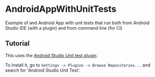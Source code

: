 AndroidAppWithUnitTests
=======================

Example of and Android App with unit tests that run both from Android Studio IDE (with a plugin) and from command line (for CI)


## Tutorial

This uses the [Android Studio Unit test plugin](https://github.com/evant/android-studio-unit-test-plugin).

To install it, go to `Settings -> Plugins -> Browse Repositories...` and search for 'Android Studio Unit Test'.

